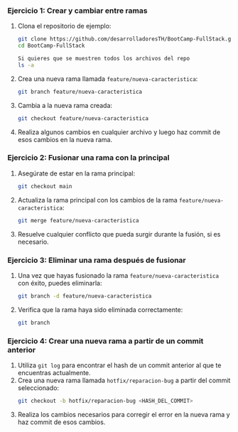 ### Ejercicio 1: Crear y cambiar entre ramas
1. Clona el repositorio de ejemplo:
   ```bash
   git clone https://github.com/desarrolladoresTH/BootCamp-FullStack.git
   cd BootCamp-FullStack
   
   Si quieres que se muestren todos los archivos del repo
   ls -a 
   ```
2. Crea una nueva rama llamada `feature/nueva-caracteristica`:
   ```bash
   git branch feature/nueva-caracteristica
   ```
3. Cambia a la nueva rama creada:
   ```bash
   git checkout feature/nueva-caracteristica
   ```
4. Realiza algunos cambios en cualquier archivo y luego haz commit de esos cambios en la nueva rama.
### Ejercicio 2: Fusionar una rama con la principal
1. Asegúrate de estar en la rama principal:
   ```bash
   git checkout main
   ```
2. Actualiza la rama principal con los cambios de la rama `feature/nueva-caracteristica`:
   ```bash
   git merge feature/nueva-caracteristica
   ```
3. Resuelve cualquier conflicto que pueda surgir durante la fusión, si es necesario.
### Ejercicio 3: Eliminar una rama después de fusionar
1. Una vez que hayas fusionado la rama `feature/nueva-caracteristica` con éxito, puedes eliminarla:
   ```bash
   git branch -d feature/nueva-caracteristica
   ```
2. Verifica que la rama haya sido eliminada correctamente:
   ```bash
   git branch
   ```
### Ejercicio 4: Crear una nueva rama a partir de un commit anterior
1. Utiliza `git log` para encontrar el hash de un commit anterior al que te encuentras actualmente.
2. Crea una nueva rama llamada `hotfix/reparacion-bug` a partir del commit seleccionado:
   ```bash
   git checkout -b hotfix/reparacion-bug <HASH_DEL_COMMIT>
   ```
3. Realiza los cambios necesarios para corregir el error en la nueva rama y haz commit de esos cambios.

